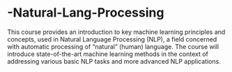 # -Natural-Lang-Processing
 This course provides an introduction to key machine learning principles and concepts, used in Natural Language Processing (NLP), a field concerned with automatic processing of “natural” (human) language. The course will introduce state-of-the-art machine learning methods in the context of addressing various basic NLP tasks and more advanced NLP applications.

